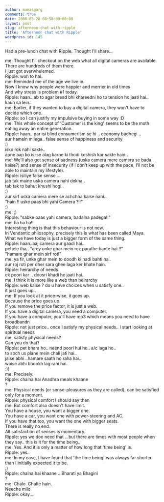 ```yaml
---
author: manasgarg
comments: true
date: 2006-03-28 08:58:00+00:00
layout: post
slug: afternoon-chat-with-ripple
title: 'Afternoon chat with Ripple'
wordpress_id: 145
---
```


Had a pre-lunch chat with Ripple. Thought I'll share...  

me: Thought I'll checkout on the web what all digital cameras are available.  
There are hundreds of them there.  
I just got overwhelemed.  
Ripple: woh to hai..  
me: Reminded me of the age we live in.  
Now I know why people were happier and merrier in old times  
And why stress is problem #1 today.  
Ripple: haan.. ab to agar bread bhi khareedni ho to tension ho jaati hai..  
kaun sa lein..  
me: Earlier, if they wanted to buy a digital camera, they won't have to decide which one.  
Ripple: so I can justify my impulsive buying in some way :D  
me: This whole concept of 'Customer is the king' seems to be the moth eating away an entire generation.  
Ripple: haan.. par isi blind consumerism se hi .. economy badhegi ..  
aur hamein milega.. false sense of happiness and security  
:)  
isko rok nahi sakte..  
apne aap ko is-se alag karne ki thodi koshish kar sakte hain..  
me: We'll also get sense of sadness (uska camera mere camera se bada kaise?) and sense of insecurity (if I don't keep up with the pace, I'll not be able to maintain my lifestyle).  
Ripple: isiliye false sense ...  
jab tak maine uska camera nahi dekha..  
tab tak to bahut khushi hogi..  
:)  
aur sirf uska camera mere se achchha kaise nahi..  
"hain !! uske paas bhi yahi Camera ?!!"  
:)  
me: ;)  
Ripple: "sabke paas yahi camera, badalna padega!!"  
me: ha ha ha!!  
Interesting thing is that this behaviour is not new.  
In Vendantic philosophy, precisely this is what has been called Maya.  
What we have today is just a bigger form of the same thing.  
Ripple: haan..aaj camera aur gaadi hai..  
pehele tha.. "arey unke ghar mein roz parathe bante hai !!"  
"hamare ghar mein sirf roti"  
me: ya fir, unke ghar mein to doodh ki nadi bahti hai.  
aur roj roti per dher sara ghee laga ker khate hain.  
Ripple: heirarchy of needs  
ek poori kar .. doosri khadi ho jaati hai..  
me: I think it is more like a web than heirarchy  
Ripple: web kaise ? do u have choices when u satisfy one..  
it just goes up..  
me: If you look at it price-wise, it goes up.  
Because the price goes up.  
If you remove the price factor, it is just a web.  
If you have a digital camera, you need a computer.  
If you have a computer, you'll have mp3 which means you need to have broadbandn  
Ripple: not just price.. once I satisfy my physical needs.. I start looking at spiritual needs  
me: satisfy physical needs?  
Can you do that?  
Ripple: pet bhara ho.. neend poori hui ho.. a/c laga ho..  
to soch us plane mein chali jati hai..  
jaise abhi ..hamare saath ho raha hai..  
waise abhi bhookh lag rahi hai.  
:))  
me: Precisely.  
Ripple: chalna hai Anadhra meals khaane  
?  
me: Physical needs (or sense-pleasures as they are called), can be satisfied only for a moment.  
Ripple: physical comfort I should say then  
me: But comfort also doesn't have limit.  
You have a house, you want a bigger one.  
You have a car, you want one with power-steering and AC.  
If you have that too, you want the one with bigger seats.  
There is really no end.  
All satisfaction of senses is momentary.  
Ripple: yes we doo need that ...but there are times with most people when they say.. this is it for the time being..  
me: Yes. And it is only a matter of how long that 'time being' is.  
Ripple: yes..  
me: In my case, I have found that 'the time being' was always far shorter than I initially expected it to be.  
;)  
Ripple: chalna hai khaane .. Bharati ya Bhagini  
?  
me: Chalo. Chalte hain.  
Neeche milo.  
Ripple: okay....
